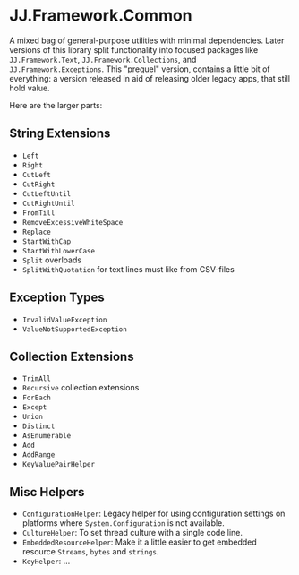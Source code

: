 JJ.Framework.Common
===================

A mixed bag of general-purpose utilities with minimal dependencies. Later versions of this library split functionality into focused packages like `JJ.Framework.Text`, `JJ.Framework.Collections`, and `JJ.Framework.Exceptions`. This "prequel" version, contains a little bit of everything: a version released in aid of releasing older legacy apps, that still hold value.

Here are the larger parts:

String Extensions
-----------------

- `Left`
- `Right`
- `CutLeft`
- `CutRight`
- `CutLeftUntil`
- `CutRightUntil`
- `FromTill`
- `RemoveExcessiveWhiteSpace`
- `Replace`
- `StartWithCap`
- `StartWithLowerCase`
- `Split` overloads
- `SplitWithQuotation` for text lines must like from CSV-files


Exception Types
---------------

- `InvalidValueException`
- `ValueNotSupportedException`


Collection Extensions
---------------------

- `TrimAll`
- `Recursive` collection extensions
- `ForEach`
- `Except`
- `Union`
- `Distinct`
- `AsEnumerable`
- `Add`
- `AddRange`
- `KeyValuePairHelper`


Misc Helpers
------------

- `ConfigurationHelper`: Legacy helper for using configuration settings on platforms where `System.Configuration` is not available.
- `CultureHelper`: To set thread culture with a single code line.
- `EmbeddedResourceHelper`: Make it a little easier to get embedded resource `Streams`, `bytes` and `strings`.
- `KeyHelper`: ...
